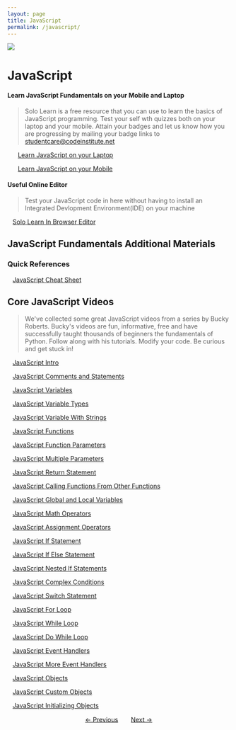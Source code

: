 ```yaml
---
layout: page
title: JavaScript
permalink: /javascript/
---
```


<img src="{{site.data.global.url}}assets/javascript.png">

# JavaScript


#### Learn JavaScript Fundamentals on your Mobile and Laptop
> Solo Learn is a free resource that you can use to learn the basics of JavaScript programming. 
Test your self wth quizzes both on your laptop and your mobile. 
Attain your badges and let us know how you are progressing by mailing your badge links to studentcare@codeinstitute.net
 
 &nbsp;&nbsp;&nbsp;&nbsp;&nbsp;&nbsp;[Learn JavaScript on your Laptop](http://www.sololearn.com/Course/JavaScript/)
 
 &nbsp;&nbsp;&nbsp;&nbsp;&nbsp;&nbsp;[Learn JavaScript on your Mobile](https://play.google.com/store/apps/details?id=com.sololearn.javascript&hl=en)
 
 
#### Useful Online Editor

> Test your JavaScript code in here without having to install an Integrated Devlopment Environment(IDE) on your machine

  &nbsp;&nbsp;&nbsp;[Solo Learn In Browser Editor](http://code.sololearn.com/#html)

 
## JavaScript Fundamentals   Additional Materials
### Quick References

  &nbsp;&nbsp;&nbsp;[JavaScript Cheat Sheet](https://www.cheatography.com/davechild/cheat-sheets/javascript/)



## Core JavaScript Videos

> We've collected some great JavaScript videos from a series by Bucky Roberts. Bucky's videos are fun, informative, 
free and have successfully taught thousands of beginners the fundamentals of Python. 
Follow along with his tutorials. Modify your code. Be curious and get stuck in!


&nbsp;&nbsp;&nbsp;[JavaScript   Intro ](https://www.youtube.com/watch?v=yQaAGmHNn9s)

&nbsp;&nbsp;&nbsp;[JavaScript   Comments and Statements ](https://www.youtube.com/watch?v=yUyJ1gcaraM)

&nbsp;&nbsp;&nbsp;[JavaScript   Variables ](https://www.youtube.com/watch?v=og4Zku5VVl0)

&nbsp;&nbsp;&nbsp;[JavaScript   Variable Types ](https://www.youtube.com/watch?v=sY8qiSaAi9g)

&nbsp;&nbsp;&nbsp;[JavaScript   Variable With Strings ](https://www.youtube.com/watch?v=QLpghQ2MMfs)

&nbsp;&nbsp;&nbsp;[JavaScript   Functions ](https://www.youtube.com/watch?v=QLpghQ2MMfs)

&nbsp;&nbsp;&nbsp;[JavaScript   Function Parameters ](https://www.youtube.com/watch?v=7i1f23AVsn4)

&nbsp;&nbsp;&nbsp;[JavaScript   Multiple Parameters ](https://www.youtube.com/watch?v=BgtdojEoWFI)

&nbsp;&nbsp;&nbsp;[JavaScript   Return Statement ](https://www.youtube.com/watch?v=AdQcd3sKGC8)

&nbsp;&nbsp;&nbsp;[JavaScript   Calling Functions From Other Functions](https://www.youtube.com/watch?v=95mIis5M-gU)

&nbsp;&nbsp;&nbsp;[JavaScript   Global and Local Variables](https://www.youtube.com/watch?v=waF2Isf-phQ)

&nbsp;&nbsp;&nbsp;[JavaScript   Math Operators](https://www.youtube.com/watch?v=ZH5qZB0UucQ)

&nbsp;&nbsp;&nbsp;[JavaScript   Assignment Operators](https://www.youtube.com/watch?v=VfBr32W-hRA)

&nbsp;&nbsp;&nbsp;[JavaScript   If Statement](https://www.youtube.com/watch?v=5gjr15aWp24)

&nbsp;&nbsp;&nbsp;[JavaScript   If Else Statement](https://www.youtube.com/watch?v=FKyrQYkihGw)
  
  &nbsp;&nbsp;&nbsp;[JavaScript   Nested If Statements](https://www.youtube.com/watch?v=ebjo8_u82mI)
  
  &nbsp;&nbsp;&nbsp;[JavaScript   Complex Conditions](https://www.youtube.com/watch?v=aQf-zeuHijU)
  
  &nbsp;&nbsp;&nbsp;[JavaScript   Switch Statement](https://www.youtube.com/watch?v=NXMu5ljw9kc)
  
  &nbsp;&nbsp;&nbsp;[JavaScript   For Loop](https://www.youtube.com/watch?v=Coxgr66EwRk)
  
  &nbsp;&nbsp;&nbsp;[JavaScript   While Loop](https://www.youtube.com/watch?v=QPFW_0blw9w)
  
  &nbsp;&nbsp;&nbsp;[JavaScript   Do While Loop](https://www.youtube.com/watch?v=7Eb7D_IOaog)
  
  &nbsp;&nbsp;&nbsp;[JavaScript   Event Handlers](https://www.youtube.com/watch?v=9rvB27xXO_I)
  
  &nbsp;&nbsp;&nbsp;[JavaScript   More Event Handlers](https://www.youtube.com/watch?v=OleFcGMPZKI)
  
  &nbsp;&nbsp;&nbsp;[JavaScript   Objects](https://www.youtube.com/watch?v=mgwiCUpuCxA)
  
  &nbsp;&nbsp;&nbsp;[JavaScript   Custom Objects](https://www.youtube.com/watch?v=mgwiCUpuCxA)
  
  &nbsp;&nbsp;&nbsp;[JavaScript   Initializing Objects](https://www.youtube.com/watch?v=0TL5SRttIs0)

<div class="pagination" style="text-align: center;">
  <a href="{{site.data.global.url}}scratch" style="padding: 2.5%;">&larr; Previous</a>
  <a href="{{site.data.global.url}}python" style="padding: 2.5%;">Next &rarr;</a>
</div>
